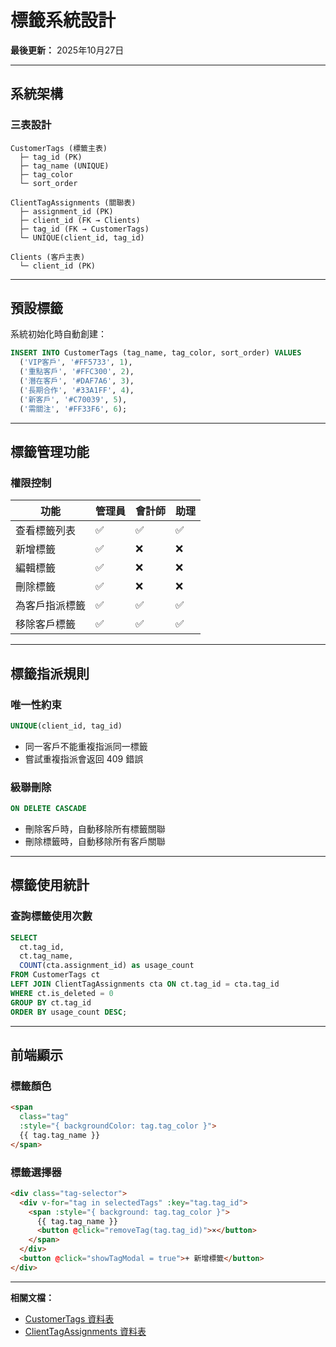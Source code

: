 # 標籤系統設計

**最後更新：** 2025年10月27日

---

## 系統架構

### 三表設計

```
CustomerTags (標籤主表)
  ├─ tag_id (PK)
  ├─ tag_name (UNIQUE)
  ├─ tag_color
  └─ sort_order

ClientTagAssignments (關聯表)
  ├─ assignment_id (PK)
  ├─ client_id (FK → Clients)
  ├─ tag_id (FK → CustomerTags)
  └─ UNIQUE(client_id, tag_id)

Clients (客戶主表)
  └─ client_id (PK)
```

---

## 預設標籤

系統初始化時自動創建：

```sql
INSERT INTO CustomerTags (tag_name, tag_color, sort_order) VALUES
  ('VIP客戶', '#FF5733', 1),
  ('重點客戶', '#FFC300', 2),
  ('潛在客戶', '#DAF7A6', 3),
  ('長期合作', '#33A1FF', 4),
  ('新客戶', '#C70039', 5),
  ('需關注', '#FF33F6', 6);
```

---

## 標籤管理功能

### 權限控制

| 功能 | 管理員 | 會計師 | 助理 |
|-----|--------|--------|------|
| 查看標籤列表 | ✅ | ✅ | ✅ |
| 新增標籤 | ✅ | ❌ | ❌ |
| 編輯標籤 | ✅ | ❌ | ❌ |
| 刪除標籤 | ✅ | ❌ | ❌ |
| 為客戶指派標籤 | ✅ | ✅ | ✅ |
| 移除客戶標籤 | ✅ | ✅ | ✅ |

---

## 標籤指派規則

### 唯一性約束

```sql
UNIQUE(client_id, tag_id)
```

- 同一客戶不能重複指派同一標籤
- 嘗試重複指派會返回 409 錯誤

### 級聯刪除

```sql
ON DELETE CASCADE
```

- 刪除客戶時，自動移除所有標籤關聯
- 刪除標籤時，自動移除所有客戶關聯

---

## 標籤使用統計

### 查詢標籤使用次數

```sql
SELECT 
  ct.tag_id,
  ct.tag_name,
  COUNT(cta.assignment_id) as usage_count
FROM CustomerTags ct
LEFT JOIN ClientTagAssignments cta ON ct.tag_id = cta.tag_id
WHERE ct.is_deleted = 0
GROUP BY ct.tag_id
ORDER BY usage_count DESC;
```

---

## 前端顯示

### 標籤顏色

```html
<span 
  class="tag" 
  :style="{ backgroundColor: tag.tag_color }">
  {{ tag.tag_name }}
</span>
```

### 標籤選擇器

```html
<div class="tag-selector">
  <div v-for="tag in selectedTags" :key="tag.tag_id">
    <span :style="{ background: tag.tag_color }">
      {{ tag.tag_name }}
      <button @click="removeTag(tag.tag_id)">×</button>
    </span>
  </div>
  <button @click="showTagModal = true">+ 新增標籤</button>
</div>
```

---

**相關文檔：**
- [CustomerTags 資料表](../../資料庫設計/核心業務/CustomerTags.md)
- [ClientTagAssignments 資料表](../../資料庫設計/核心業務/ClientTagAssignments.md)





